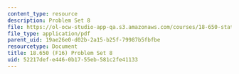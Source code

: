 ```yaml
---
content_type: resource
description: Problem Set 8
file: https://ol-ocw-studio-app-qa.s3.amazonaws.com/courses/18-650-statistics-for-applications-fall-2016/52217defe4460b1755eb581c2fe41133_MIT18_650F16_PSet8.pdf
file_type: application/pdf
parent_uid: 19ae26e0-d02b-2a15-b25f-79987b5fbfbe
resourcetype: Document
title: 18.650 (F16) Problem Set 8
uid: 52217def-e446-0b17-55eb-581c2fe41133
---
```

